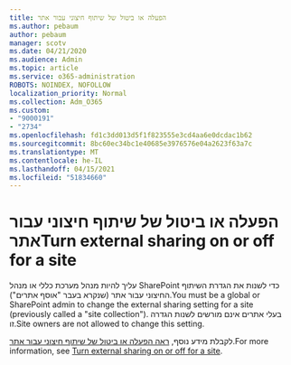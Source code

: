 ```yaml
---
title: הפעלה או ביטול של שיתוף חיצוני עבור אתר
ms.author: pebaum
author: pebaum
manager: scotv
ms.date: 04/21/2020
ms.audience: Admin
ms.topic: article
ms.service: o365-administration
ROBOTS: NOINDEX, NOFOLLOW
localization_priority: Normal
ms.collection: Adm_O365
ms.custom:
- "9000191"
- "2734"
ms.openlocfilehash: fd1c3dd013d5f1f823555e3cd4aa6e0dcdac1b62
ms.sourcegitcommit: 8bc60ec34bc1e40685e3976576e04a2623f63a7c
ms.translationtype: MT
ms.contentlocale: he-IL
ms.lasthandoff: 04/15/2021
ms.locfileid: "51834660"
---
```

# <a name="turn-external-sharing-on-or-off-for-a-site"></a><span data-ttu-id="c5dd0-102">הפעלה או ביטול של שיתוף חיצוני עבור אתר</span><span class="sxs-lookup"><span data-stu-id="c5dd0-102">Turn external sharing on or off for a site</span></span>

<span data-ttu-id="c5dd0-103">עליך להיות מנהל מערכת כללי או מנהל SharePoint כדי לשנות את הגדרת השיתוף החיצוני עבור אתר (שנקרא בעבר "אוסף אתרים").</span><span class="sxs-lookup"><span data-stu-id="c5dd0-103">You must be a global or SharePoint admin to change the external sharing setting for a site (previously called a "site collection").</span></span> <span data-ttu-id="c5dd0-104">בעלי אתרים אינם מורשים לשנות הגדרה זו.</span><span class="sxs-lookup"><span data-stu-id="c5dd0-104">Site owners are not allowed to change this setting.</span></span> 

<span data-ttu-id="c5dd0-105">לקבלת מידע נוסף, [ראה הפעלה או ביטול של שיתוף חיצוני עבור אתר](https://docs.microsoft.com/sharepoint/change-external-sharing-site).</span><span class="sxs-lookup"><span data-stu-id="c5dd0-105">For more information, see [Turn external sharing on or off for a site](https://docs.microsoft.com/sharepoint/change-external-sharing-site).</span></span>
